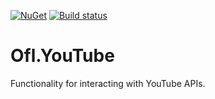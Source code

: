 [![NuGet](https://img.shields.io/nuget/v/Ofl.YouTube.svg)](https://www.nuget.org/packages/Ofl.YouTube/)
[![Build status](https://ci.appveyor.com/api/projects/status/5dmelgqnmj0vbh6f?svg=true)](https://ci.appveyor.com/project/OneFrameLink/ofl-youtube)

# Ofl.YouTube
Functionality for interacting with YouTube APIs.
